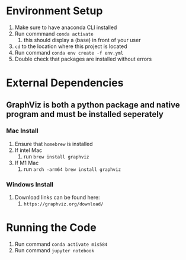 # Environment Setup
1. Make sure to have anaconda CLI installed
2. Run commmand `conda activate`
    1. this should display a (base) in front of your user
3. `cd` to the location where this project is located
4. Run command `conda env create -f env.yml`
5. Double check that packages are installed without errors



# External Dependencies
## GraphViz is both a python package and native program and must be installed seperately

### Mac Install
1. Ensure that `homebrew` is installed
2. If intel Mac
    1. run `brew install graphviz`
3. If M1 Mac
    1. run `arch -arm64 brew install graphviz`

### Windows Install
1. Download links can be found here:
    1. `https://graphviz.org/download/`


# Running the Code
1. Run command `conda activate mis584`
2. Run command `jupyter notebook`

